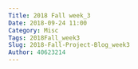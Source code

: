 ```yaml
---
Title: 2018 Fall week_3
Date: 2018-09-24 11:00
Category: Misc
Tags: 2018Fall_week3
Slug: 2018-Fall-Project-Blog_week3
Author: 40623214
---
```




<!-- PELICAN_END_SUMMARY -->



